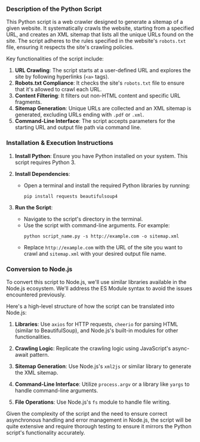 ### Description of the Python Script

This Python script is a web crawler designed to generate a sitemap of a given website. It systematically crawls the website, starting from a specified URL, and creates an XML sitemap that lists all the unique URLs found on the site. The script adheres to the rules specified in the website's `robots.txt` file, ensuring it respects the site's crawling policies. 

Key functionalities of the script include:

1. **URL Crawling**: The script starts at a user-defined URL and explores the site by following hyperlinks (`<a>` tags).
2. **Robots.txt Compliance**: It checks the site's `robots.txt` file to ensure that it's allowed to crawl each URL.
3. **Content Filtering**: It filters out non-HTML content and specific URL fragments.
4. **Sitemap Generation**: Unique URLs are collected and an XML sitemap is generated, excluding URLs ending with `.pdf` or `.xml`.
5. **Command-Line Interface**: The script accepts parameters for the starting URL and output file path via command line.

### Installation & Execution Instructions

1. **Install Python**: Ensure you have Python installed on your system. This script requires Python 3.

2. **Install Dependencies**:
   - Open a terminal and install the required Python libraries by running:
     ```
     pip install requests beautifulsoup4
     ```

3. **Run the Script**:
   - Navigate to the script's directory in the terminal.
   - Use the script with command-line arguments. For example:
     ```
     python script_name.py -s http://example.com -o sitemap.xml
     ```
   - Replace `http://example.com` with the URL of the site you want to crawl and `sitemap.xml` with your desired output file name.

### Conversion to Node.js

To convert this script to Node.js, we'll use similar libraries available in the Node.js ecosystem. We'll address the ES Module syntax to avoid the issues encountered previously.

Here's a high-level structure of how the script can be translated into Node.js:

1. **Libraries**: Use `axios` for HTTP requests, `cheerio` for parsing HTML (similar to BeautifulSoup), and Node.js's built-in modules for other functionalities.

2. **Crawling Logic**: Replicate the crawling logic using JavaScript's async-await pattern.

3. **Sitemap Generation**: Use Node.js's `xml2js` or similar library to generate the XML sitemap.

4. **Command-Line Interface**: Utilize `process.argv` or a library like `yargs` to handle command-line arguments.

5. **File Operations**: Use Node.js's `fs` module to handle file writing.

Given the complexity of the script and the need to ensure correct asynchronous handling and error management in Node.js, the script will be quite extensive and require thorough testing to ensure it mirrors the Python script's functionality accurately. 
